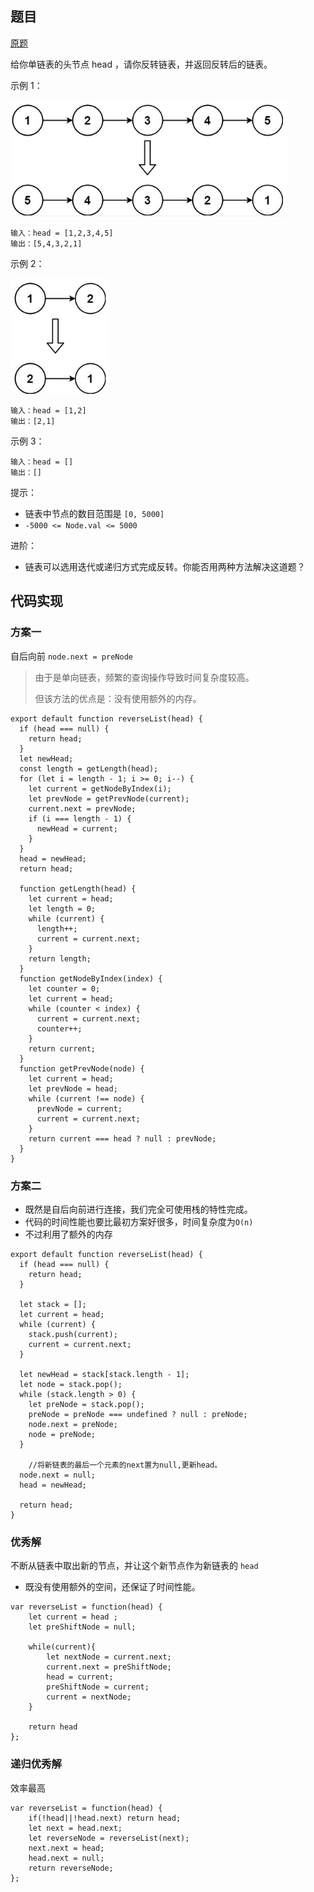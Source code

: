 ## 题目

[原题](https://leetcode-cn.com/problems/reverse-linked-list)

给你单链表的头节点 head ，请你反转链表，并返回反转后的链表。

示例 1：

<img src="206. 反转链表.assets/001.png" alt="001" style="zoom:80%;" />

```
输入：head = [1,2,3,4,5]
输出：[5,4,3,2,1]
```

示例 2：

<img src="206. 反转链表.assets/002.png" alt="002" style="zoom:80%;" />

```
输入：head = [1,2]
输出：[2,1]
```


示例 3：

```
输入：head = []
输出：[]
```


提示：

* 链表中节点的数目范围是 `[0, 5000]`
* `-5000 <= Node.val <= 5000`

进阶：

* 链表可以选用迭代或递归方式完成反转。你能否用两种方法解决这道题？



## 代码实现

### 方案一

自后向前 `node.next = preNode`

>由于是单向链表，频繁的查询操作导致时间复杂度较高。
>
>但该方法的优点是：没有使用额外的内存。

```
export default function reverseList(head) {
  if (head === null) {
    return head;
  }
  let newHead;
  const length = getLength(head);
  for (let i = length - 1; i >= 0; i--) {
    let current = getNodeByIndex(i);
    let prevNode = getPrevNode(current);
    current.next = prevNode;
    if (i === length - 1) {
      newHead = current;
    }
  }
  head = newHead;
  return head;

  function getLength(head) {
    let current = head;
    let length = 0;
    while (current) {
      length++;
      current = current.next;
    }
    return length;
  }
  function getNodeByIndex(index) {
    let counter = 0;
    let current = head;
    while (counter < index) {
      current = current.next;
      counter++;
    }
    return current;
  }
  function getPrevNode(node) {
    let current = head;
    let prevNode = head;
    while (current !== node) {
      prevNode = current;
      current = current.next;
    }
    return current === head ? null : prevNode;
  }
}
```

### 方案二

* 既然是自后向前进行连接，我们完全可使用栈的特性完成。
* 代码的时间性能也要比最初方案好很多，时间复杂度为`O(n)`
* 不过利用了额外的内存

```
export default function reverseList(head) {
  if (head === null) {
    return head;
  }

  let stack = [];
  let current = head;
  while (current) {
    stack.push(current);
    current = current.next;
  }

  let newHead = stack[stack.length - 1];
  let node = stack.pop();
  while (stack.length > 0) {
    let preNode = stack.pop();
    preNode = preNode === undefined ? null : preNode;
    node.next = preNode;
    node = preNode;
  }
  
	//将新链表的最后一个元素的next置为null,更新head。
  node.next = null;
  head = newHead;

  return head;
}
```

### 优秀解

不断从链表中取出新的节点，并让这个新节点作为新链表的 `head`

* 既没有使用额外的空间，还保证了时间性能。

```
var reverseList = function(head) {
    let current = head ;
    let preShiftNode = null;

    while(current){
        let nextNode = current.next;
        current.next = preShiftNode;
        head = current;
        preShiftNode = current;
        current = nextNode;
    }

    return head
};
```

### 递归优秀解

效率最高

```
var reverseList = function(head) {
    if(!head||!head.next) return head;
    let next = head.next;
    let reverseNode = reverseList(next);
    next.next = head;
    head.next = null;
    return reverseNode;
};
```

